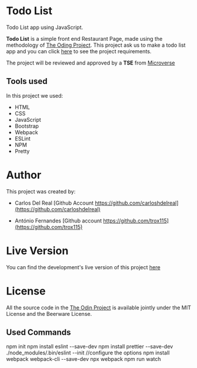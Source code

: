 # Todo List

Todo List app using JavaScript.

**Todo List** is a simple front end Restaurant Page, made using the methodology of [The Oding Project](https://www.theodinproject.com). This project ask us to make a todo list app and you can click [here](https://www.theodinproject.com/courses/javascript/lessons/todo-list) to see the project requirements.

The project will be reviewed and approved by a **TSE** from [Microverse](https://microverse.org)

## Tools used

In this project we used:

- HTML
- CSS
- JavaScript
- Bootstrap
- Webpack
- ESLint
- NPM
- Pretty

# Author

This project was created by:

- Carlos Del Real [Github Account https://github.com/carloshdelreal](https://github.com/carloshdelreal)

- António Fernandes [Github account https://github.com/trox115](https://github.com/trox115)

# Live Version

You can find the development's live version of this project [here](https://raw.githack.com/carloshdelreal/todolist/feature/html_css_design/dist/index.html)

# License

All the source code in the [The Odin Project](https://www.theodinproject.com/courses/javascript/lessons/todo-list) is available jointly under the MIT License and the Beerware License.

## Used Commands

npm init
npm install eslint --save-dev
npm install prettier --save-dev
./node_modules/.bin/eslint --init
//configure the options
npm install webpack webpack-cli --save-dev
npx webpack
npm run watch
